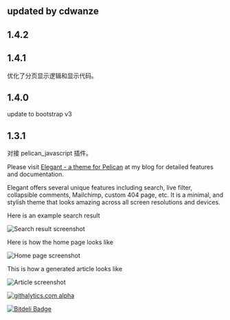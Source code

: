 ## updated by cdwanze

## 1.4.2



## 1.4.1

优化了分页显示逻辑和显示代码。



## 1.4.0
update to bootstrap v3


## 1.3.1
对接 pelican_javascript 插件。



Please visit [Elegant - a theme for Pelican](http://oncrashreboot.com/pelican-elegant) at my blog for detailed features and documentation.

Elegant offers several unique features including search, live filter, collapsible comments, Mailchimp, custom 404 page, etc. It is a minimal, and stylish theme that looks amazing across all screen resolutions and devices.  

Here is an example search result

![Search result screenshot](https://raw.github.com/talha131/pelican-elegant/master/search-result-screenshot.png)

Here is how the home page looks like

![Home page screenshot](https://raw.github.com/talha131/pelican-elegant/master/home-page-screenshot.png)

This is how a generated article looks like

![Article screenshot](https://raw.github.com/talha131/pelican-elegant/master/article-screenshot.png)

[![githalytics.com alpha](https://cruel-carlota.pagodabox.com/c71132a529c1c5d7eb8dc5ea4825a851 "githalytics.com")](http://githalytics.com/talha131/pelican-elegant)

[![Bitdeli Badge](https://d2weczhvl823v0.cloudfront.net/talha131/pelican-elegant/trend.png)](https://bitdeli.com/free "Bitdeli Badge")
